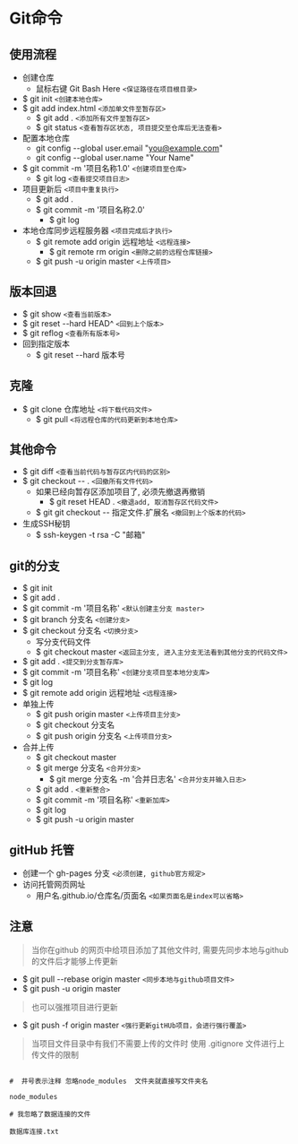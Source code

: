 # Git命令

## 使用流程

- 创建仓库
    - 鼠标右键 Git Bash Here  `<保证路径在项目根目录>`
- $ git init  `<创建本地仓库>`
- $ git add index.html  `<添加单文件至暂存区>`
    - $ git add .  `<添加所有文件至暂存区>`
    - $ git status  `<查看暂存区状态, 项目提交至仓库后无法查看>`
- 配置本地仓库
    - git config --global user.email "you@example.com"
    - git config --global user.name "Your Name"
- $ git commit -m '项目名称1.0'  `<创建项目至仓库>`
    - $ git log  `<查看提交项目日志>`
- 项目更新后 `<项目中重复执行>`
    - $ git add .
    - $ git commit -m '项目名称2.0'
        - $ git log
- 本地仓库同步远程服务器 `<项目完成后才执行>`
    - $ git remote add origin 远程地址  `<远程连接>`
        - $ git remote rm origin `<删除之前的远程仓库链接>`
    - $ git push -u origin master  `<上传项目>`

## 版本回退

- $ git show `<查看当前版本>`
- $ git reset --hard HEAD^ `<回到上个版本>`
- $ git reflog  `<查看所有版本号>`
- 回到指定版本
    - $ git reset --hard 版本号

## 克隆

- $ git clone 仓库地址  `<将下载代码文件>`
    - $ git pull `<将远程仓库的代码更新到本地仓库>`

## 其他命令

- $ git diff `<查看当前代码与暂存区内代码的区别>`
- $ git checkout -- . `<回撤所有文件代码>`
    - 如果已经向暂存区添加项目了, 必须先撤退再撤销
        - $ git reset HEAD . `<撤退add, 取消暂存区代码文件>`
    - $ git git checkout -- 指定文件.扩展名 `<撤回到上个版本的代码>`
- 生成SSH秘钥
    - $ ssh-keygen -t rsa -C "邮箱"

## git的分支

- $ git init
- $ git add .
- $ git commit -m '项目名称'  `<默认创建主分支 master>`
- $ git branch 分支名  `<创建分支>`
- $ git checkout 分支名  `<切换分支>`
    - 写分支代码文件
    - $ git checkout master  `<返回主分支, 进入主分支无法看到其他分支的代码文件>`
- $ git add .  `<提交到分支暂存库>`
- $ git commit -m '项目名称'  `<创建分支项目至本地分支库>`
- $ git log
- $ git remote add origin 远程地址  `<远程连接>`
- 单独上传
    - $ git push origin master  `<上传项目主分支>`
    - $ git checkout 分支名
    - $ git push origin 分支名  `<上传项目分支>`
- 合并上传
    - $ git checkout master 
    - $ git merge 分支名  `<合并分支>`
        - $ git merge 分支名 -m '合并日志名'  `<合并分支并输入日志>`
    - $ git add .  `<重新整合>`
    - $ git commit -m '项目名称'  `<重新加库>`
    - $ git log
    - $ git push -u origin master

## gitHub 托管

- 创建一个 gh-pages 分支 `<必须创建, github官方规定>`
- 访问托管网页网址
    - 用户名.github.io/仓库名/页面名  `<如果页面名是index可以省略>`

## 注意

> 当你在github 的网页中给项目添加了其他文件时, 需要先同步本地与github的文件后才能够上传更新

- $ git pull --rebase origin master `<同步本地与github项目文件>`
- $ git push -u origin master

> 也可以强推项目进行更新

- $ git push -f origin master `<强行更新gitHUb项目，会进行强行覆盖>`

> 当项目文件目录中有我们不需要上传的文件时
    使用 .gitignore 文件进行上传文件的限制  

```text

#  井号表示注释 忽略node_modules  文件夹就直接写文件夹名

node_modules

# 我忽略了数据连接的文件

数据库连接.txt

```